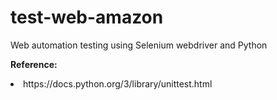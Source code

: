 # test-web-amazon
Web automation testing using Selenium webdriver and Python

<b>Reference:</b>
<li>https://docs.python.org/3/library/unittest.html
